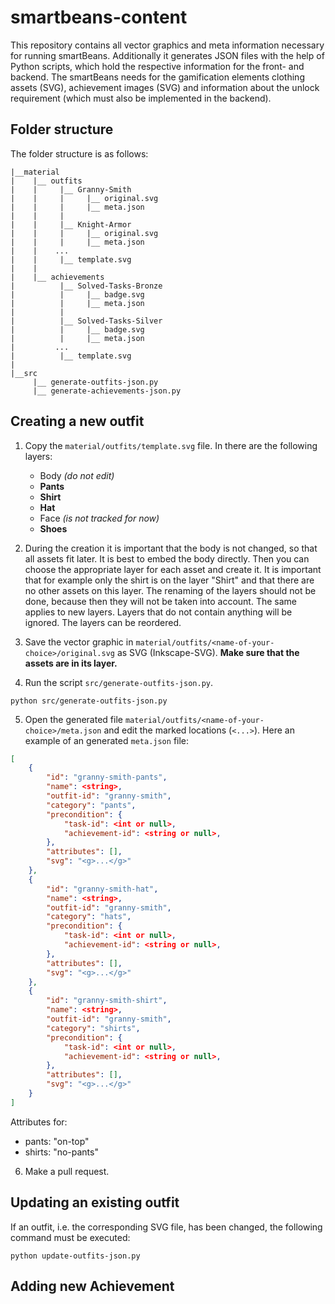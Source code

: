 # smartbeans-content

This repository contains all vector graphics and meta information necessary for running smartBeans. Additionally it generates JSON files with the help of Python scripts, which hold the respective information for the front- and backend. The smartBeans needs for the gamification elements clothing assets (SVG), achievement images (SVG) and information about the unlock requirement (which must also be implemented in the backend).

## Folder structure

The folder structure is as follows:

```
|__material
|    |__ outfits
|    |     |__ Granny-Smith
|    |     |     |__ original.svg
|    |     |     |__ meta.json
|    |     |
|    |     |__ Knight-Armor
|    |     |     |__ original.svg
|    |     |     |__ meta.json
|    |    ...
|    |     |__ template.svg
|    |
|    |__ achievements
|          |__ Solved-Tasks-Bronze
|          |     |__ badge.svg
|          |     |__ meta.json
|          |
|          |__ Solved-Tasks-Silver
|          |     |__ badge.svg
|          |     |__ meta.json
|         ...
|          |__ template.svg
|
|__src
     |__ generate-outfits-json.py
     |__ generate-achievements-json.py
```
## Creating a new outfit

1. Copy the `material/outfits/template.svg` file. In there are the following layers:
    - Body *(do not edit)*
    - **Pants**
    - **Shirt**
    - **Hat**
    - Face *(is not tracked for now)*
    - **Shoes**
2. During the creation it is important that the body is not changed, so that all assets fit later. It is best to embed the body directly. Then you can choose the appropriate layer for each asset and create it. It is important that for example only the shirt is on the layer "Shirt" and that there are no other assets on this layer. The renaming of the layers should not be done, because then they will not be taken into account. The same applies to new layers. Layers that do not contain anything will be ignored. The layers can be reordered.

3. Save the vector graphic in `material/outfits/<name-of-your-choice>/original.svg` as SVG (Inkscape-SVG). **Make sure that the assets are in its layer.**
4. Run the script `src/generate-outfits-json.py`.
```
python src/generate-outfits-json.py
```

5. Open the generated file `material/outfits/<name-of-your-choice>/meta.json` and edit the marked locations (`<...>`).
Here an example of an generated `meta.json` file:
```json
[
    {
        "id": "granny-smith-pants",
        "name": <string>,
        "outfit-id": "granny-smith",
        "category": "pants",
        "precondition": {
            "task-id": <int or null>,
            "achievement-id": <string or null>,
        },
        "attributes": [],
        "svg": "<g>...</g>"
    },
    {
        "id": "granny-smith-hat",
        "name": <string>,
        "outfit-id": "granny-smith",
        "category": "hats",
        "precondition": {
            "task-id": <int or null>,
            "achievement-id": <string or null>,
        },
        "attributes": [],
        "svg": "<g>...</g>"
    },
    {
        "id": "granny-smith-shirt",
        "name": <string>,
        "outfit-id": "granny-smith",
        "category": "shirts",
        "precondition": {
            "task-id": <int or null>,
            "achievement-id": <string or null>,
        },
        "attributes": [],
        "svg": "<g>...</g>"
    }
]
```
Attributes for:
- pants: "on-top"
- shirts: "no-pants"

6. Make a pull request.

## Updating an existing outfit
If an outfit, i.e. the corresponding SVG file, has been changed, the following command must be executed:
```
python update-outfits-json.py
```

## Adding new Achievement
